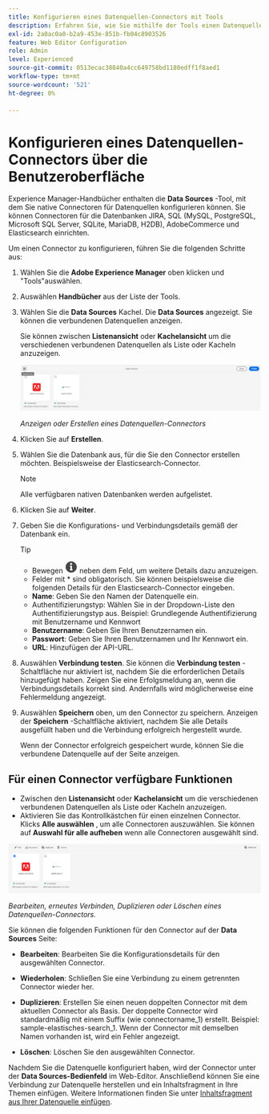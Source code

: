 ```yaml
---
title: Konfigurieren eines Datenquellen-Connectors mit Tools
description: Erfahren Sie, wie Sie mithilfe der Tools einen Datenquellen-Connector konfigurieren.
exl-id: 2a0ac0a0-b2a9-453e-851b-fb04c8903526
feature: Web Editor Configuration
role: Admin
level: Experienced
source-git-commit: 0513ecac38840a4cc649758bd1180edff1f8aed1
workflow-type: tm+mt
source-wordcount: '521'
ht-degree: 0%

---
```


# Konfigurieren eines Datenquellen-Connectors über die Benutzeroberfläche

Experience Manager-Handbücher enthalten die **Data Sources** -Tool, mit dem Sie native Connectoren für Datenquellen konfigurieren können. Sie können Connectoren für die Datenbanken JIRA, SQL (MySQL, PostgreSQL, Microsoft SQL Server, SQLite, MariaDB, H2DB), AdobeCommerce und Elasticsearch einrichten.

Um einen Connector zu konfigurieren, führen Sie die folgenden Schritte aus:

1. Wählen Sie die **Adobe Experience Manager** oben klicken und &quot;Tools&quot;auswählen.
1. Auswählen **Handbücher** aus der Liste der Tools.
1. Wählen Sie die **Data Sources** Kachel. Die **Data Sources** angezeigt. Sie können die verbundenen Datenquellen anzeigen.

   Sie können zwischen **Listenansicht** oder **Kachelansicht** um die verschiedenen verbundenen Datenquellen als Liste oder Kacheln anzuzeigen.

   <img src="./assets/data-sources-create-window.png" alt= "Datenquellen, die auf der Seite &quot;Datenquellen&quot;aufgelistet sind" width="800">

   *Anzeigen oder Erstellen eines Datenquellen-Connectors*
1. Klicken Sie auf **Erstellen**.
1. Wählen Sie die Datenbank aus, für die Sie den Connector erstellen möchten. Beispielsweise der Elasticsearch-Connector.
   >[!NOTE]
   >
   >Alle verfügbaren nativen Datenbanken werden aufgelistet.

1. Klicken Sie auf **Weiter**.
1. Geben Sie die Konfigurations- und Verbindungsdetails gemäß der Datenbank ein.

   >[!TIP]
   >* Bewegen <img src="./assets/info-details.svg" alt= "Infosymbol" width="25"> neben dem Feld, um weitere Details dazu anzuzeigen.
   > * Felder mit * sind obligatorisch. Sie können beispielsweise die folgenden Details für den Elasticsearch-Connector eingeben.

   * **Name**: Geben Sie den Namen der Datenquelle ein.
   * Authentifizierungstyp: Wählen Sie in der Dropdown-Liste den Authentifizierungstyp aus. Beispiel: Grundlegende Authentifizierung mit Benutzername und Kennwort
   * **Benutzername**: Geben Sie Ihren Benutzernamen ein.
   * **Passwort**: Geben Sie Ihren Benutzernamen und Ihr Kennwort ein.
   * **URL**: Hinzufügen der API-URL.

1. Auswählen **Verbindung testen**. Sie können die **Verbindung testen** -Schaltfläche nur aktiviert ist, nachdem Sie die erforderlichen Details hinzugefügt haben. Zeigen Sie eine Erfolgsmeldung an, wenn die Verbindungsdetails korrekt sind. Andernfalls wird möglicherweise eine Fehlermeldung angezeigt.



1. Auswählen **Speichern** oben, um den Connector zu speichern.     Anzeigen der **Speichern** -Schaltfläche aktiviert, nachdem Sie alle Details ausgefüllt haben und die Verbindung erfolgreich hergestellt wurde.


   Wenn der Connector erfolgreich gespeichert wurde, können Sie die verbundene Datenquelle auf der Seite anzeigen.

## Für einen Connector verfügbare Funktionen

* Zwischen den **Listenansicht** oder **Kachelansicht**  um die verschiedenen verbundenen Datenquellen als Liste oder Kacheln anzuzeigen.
* Aktivieren Sie das Kontrollkästchen für einen einzelnen Connector. Klicks **Alle auswählen** , um alle Connectoren auszuwählen. Sie können auf **Auswahl für alle aufheben** wenn alle Connectoren ausgewählt sind.

<img src="./assets/data-sources-features.png" alt= "Funktionen der Datenquellen auf der Seite &quot;Datenquellen&quot;" width="800">

*Bearbeiten, erneutes Verbinden, Duplizieren oder Löschen eines Datenquellen-Connectors.*

Sie können die folgenden Funktionen für den Connector auf der **Data Sources** Seite:

* **Bearbeiten**: Bearbeiten Sie die Konfigurationsdetails für den ausgewählten Connector.

* **Wiederholen**: Schließen Sie eine Verbindung zu einem getrennten Connector wieder her.

* **Duplizieren**: Erstellen Sie einen neuen doppelten Connector mit dem aktuellen Connector als Basis. Der doppelte Connector wird standardmäßig mit einem Suffix (wie connectorname_1) erstellt. Beispiel: sample-elastisches-search_1.
Wenn der Connector mit demselben Namen vorhanden ist, wird ein Fehler angezeigt.

* **Löschen**: Löschen Sie den ausgewählten Connector.


Nachdem Sie die Datenquelle konfiguriert haben, wird der Connector unter der **Data Sources-Bedienfeld** im Web-Editor. Anschließend können Sie eine Verbindung zur Datenquelle herstellen und ein Inhaltsfragment in Ihre Themen einfügen. Weitere Informationen finden Sie unter [Inhaltsfragment aus Ihrer Datenquelle einfügen](../user-guide/web-editor-content-snippet.md).
